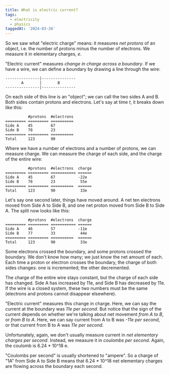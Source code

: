 ```yaml
---
title: What is electric current?
tags:
  - electricity
  - physics
taggedAt: '2024-03-26'
---
```


So we saw what "electric charge" means: it measures _net protons_ of an object, i.e. the number of protons minus the number of electrons. We measure it in elementary charges, _e_.

"Electric current" measures _change in charge across a boundary_. If we have a wire, we can define a boundary by drawing a line through the wire:

```
---------------|---------------
       A       |       B
---------------|---------------
```

On each side of this line is an "object"; we can call the two sides A and B. Both sides contain protons and electrons. Let's say at time _t_, it breaks down like this:

```
          #protons  #electrons
========= ========= ==========
Side A    45        67
Side B    78        23
========= ========= ==========
Total     123       90
```

Where we have a number of electrons and a number of protons, we can measure charge. We can measure the charge of each side, and the charge of the entire wire:

```
          #protons  #electrons  charge
========= ========= =========== ======
Side A    45        67          -22e
Side B    78        23           55e
========= ========= ==========  ======
Total     123       90           33e
```

Let's say one second later, things have moved around. A net ten electrons moved from Side A to Side B, and one net proton moved from Side B to Side A. The split now looks like this:

```
          #protons  #electrons  charge
========= ========= =========== ======
Side A    46        57          -11e
Side B    77        33           44e
========= ========= ==========  ======
Total     123       90           33e
```

Some electrons crossed the boundary, and some protons crossed the boundary. We don't know how many; we just know the net amount of each. Each time a proton or electron crosses the boundary, the charge of both sides changes: one is incremented; the other decremented.

The charge of the entire wire stays constant, but the charge of each side has changed. Side A has increased by 11e, and Side B has decreased by 11e. If the wire is a closed system, these two numbers must be the same (electrons and protons cannot disappear elsewhere).

"Electric current" measures this change in charge. Here, we can say the current at the boundary was _11e per second_. But notice that the sign of the current depends on whether we're talking about net movement _from A to B_, or _from B to A_. Here, we can say current from A to B was _-11e per second_, or that current from B to A was _11e per second_.

Unfortunately, again, we don't usually measure current in _net elementary charges per second_. Instead, we measure it in _coulombs per second_. Again, the coulomb is 6.24 * 10^18 e.

"Coulombs per second" is usually shortened to "ampere". So a charge of "1A" from Side A to Side B means that 6.24 * 10^18 net elementary charges are flowing across the boundary each second.
